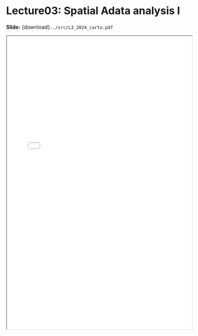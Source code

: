 # Lecture03: Spatial Adata analysis I

**Slide:** {download}`../src/L3_2024_carto.pdf`

<iframe src="../L3_2024_carto.pdf" width="100%" height="800px">
</iframe>